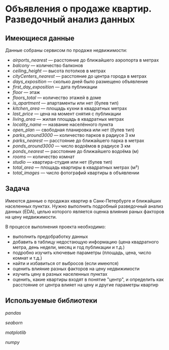 # Объявления о продаже квартир. Разведочный анализ данных

## Имеющиеся данные
Данные собраны сервисом по продаже недвижимости:
- *airports_nearest* — расстояние до ближайшего аэропорта в метрах
- *balcony* — количество балконов
- *ceiling_height* — высота потолков в метрах
- *cityCenters_nearest* — расстояние до центра города в метрах
- *days_exposition* — сколько дней было размещено объявление 
- *first_day_exposition* — дата публикации
- *floor* — этаж
- *floors_total* — количество этажей в доме
- *is_apartment* — апартаменты или нет (булев тип)
- *kitchen_area* — площадь кухни в квадратных метрах 
- *last_price* — цена на момент снятия с публикации
- *living_area* — жилая площадь в квадратных метрах 
- *locality_name* — название населённого пункта
- *open_plan* — свободная планировка или нет (булев тип)
- *parks_around3000* — количество парков в радиусе 3 км
- *parks_nearest* — расстояние до ближайшего парка в метрах
- *ponds_around3000* — число водоёмов в радиусе 3 км
- *ponds_nearest* — расстояние до ближайшего водоёма (м)
- *rooms* — количество комнат
- *studio* — квартира-студия или нет (булев тип)
- *total_area* — площадь квартиры в квадратных метрах (м²)
- *total_images* — число фотографий квартиры в объявлении

## Задача
Имеются данные о продажах квартир в Санк-Петербурге и ближайших населенных пунктах. Нужно выполнить подробный разведочный анализ данных (EDA), целью которого является оценка влияния раных факторов на цену недвижимости.

В процессе выполнения проекта необходимо:
- выполнить предобработку данных
- добавить в таблицу недостающую информацию (цена квадратного метра, день недели, месяц и год публикации и т.д.)
- подробно изучить ключевые параметры (площадь, цена, число комнат и т.д.)
- найти и избавиться от выбросов (если имеются)
- оценить влияние разных факторов на цену недвижимости
- изучить цену в разных населенных пунктах
- оценить, какие квартиры входят в понятие "центр", и определить как расстояние от центра влияет на цену и другие параметры квартир

## Используемые библиотеки
*pandas*

*seaborn*

*matplotlib*

*numpy*
